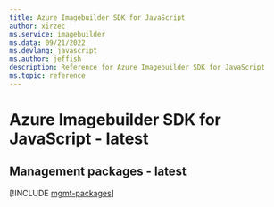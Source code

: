 ```yaml
---
title: Azure Imagebuilder SDK for JavaScript
author: xirzec
ms.service: imagebuilder
ms.data: 09/21/2022
ms.devlang: javascript
ms.author: jeffish
description: Reference for Azure Imagebuilder SDK for JavaScript
ms.topic: reference
---
```

# Azure Imagebuilder SDK for JavaScript - latest

## Management packages - latest
[!INCLUDE [mgmt-packages](imagebuilder-mgmt-index.md)]